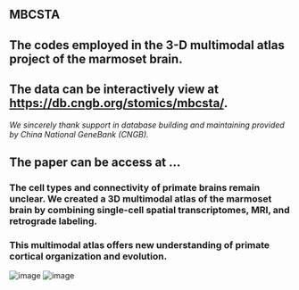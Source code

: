 ## MBCSTA
## The codes employed in the 3-D multimodal atlas project of the marmoset brain.
## The data can be interactively view at  https://db.cngb.org/stomics/mbcsta/.
*We sincerely thank support in database building and maintaining provided by China National GeneBank (CNGB).*
## The paper can be access at ...

### The cell types and connectivity of primate brains remain unclear. We created a 3D multimodal atlas of the marmoset brain by combining single-cell spatial transcriptomes, MRI, and retrograde labeling.
### This multimodal atlas offers new understanding of primate cortical organization and evolution.
![image](https://github.com/user-attachments/assets/a72a2497-bdc6-43ca-bf5c-9255816f3460)
![image](https://github.com/user-attachments/assets/e9102bc2-13e2-47ec-80ab-abb0146bdcc1)
